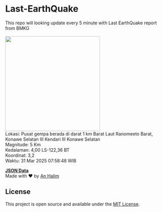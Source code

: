 # Last-EarthQuake
This repo will looking update every 5 minute with Last EarthQuake report from BMKG
<br>
<br>
<img src="undefined" width="300"/>
<br>
Lokasi: Pusat gempa berada di darat 1 km Barat Laut Ranomeeto Barat, Konawe Selatan  III Kendari III Konawe Selatan <br>
Magnitude: 5 Km <br>
Kedalaman: 4,00 LS-122,36 BT <br>
Koordinat: 3,2 <br>
Waktu: 31 Mar 2025 07:58:48 WIB <br>

<a href="./data/data.json">**JSON Data**</a>
<br>
Made with ❤️ by <a href="https://github.com/an-halim">An Halim</a>
## License

This project is open source and available under the [MIT License](LICENSE).
